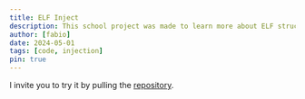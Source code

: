 ```yaml
---
title: ELF Inject
description: This school project was made to learn more about ELF structure. We thus study how to edit a binary statically to make it works how we want to by injecting some code into it.
author: [fabio]
date: 2024-05-01
tags: [code, injection]
pin: true
---
```


I invite you to try it by pulling the [repository](https://github.com/GZNOP/elf-inject).

